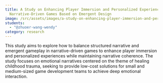 ```yaml
---
title: A Study on Enhancing Player Immersion and Personalized Experience in
  Narrative-Driven Games Based on Emergent Design
image: /src/assets/images/a-study-on-enhancing-player-immersion-and-personalized-experience-in-narrative-driven-games-based-on-emergent-design.jpeg
students:
  - "@zhuoer-wang-wendy"
category: research
---
```

This study aims to explore how to balance structured narrative and emergent gameplay in narrative-driven games to enhance player immersion and personalized experiences while maintaining narrative coherence. The study focuses on emotional narratives centered on the theme of healing childhood trauma, seeking to provide low-cost solutions for small and medium-sized game development teams to achieve deep emotional interaction.